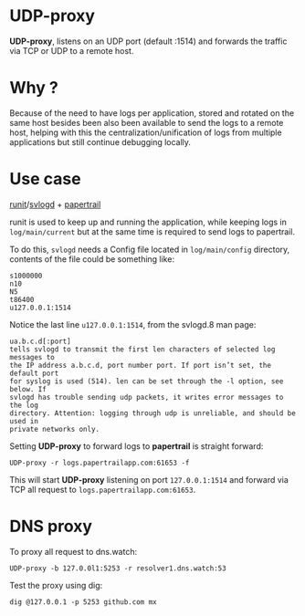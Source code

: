 # UDP-proxy

**UDP-proxy**, listens on an UDP port (default :1514) and forwards the traffic
via TCP or UDP to a remote host.

Why ?
=====

Because of the need to have logs per application, stored and rotated on the same
host besides been also been available to send the logs to a remote host, helping
with this the centralization/unification of logs from multiple applications but
still continue debugging locally.


Use case
========

[runit](http://smarden.org/runit/)/[svlogd](http://smarden.org/runit/svlogd.8.html) + [papertrail](https://papertrailapp.com/)

runit is used to keep up and running the application, while keeping logs
in ``log/main/current`` but at the same time is required to send logs to
papertrail.

To do this, ``svlogd`` needs a Config file located in ``log/main/config``
directory, contents of the file could be something like:

    s1000000
    n10
    N5
    t86400
    u127.0.0.1:1514

Notice the last line ``u127.0.0.1:1514``, from the svlogd.8 man page:

```text
ua.b.c.d[:port]
tells svlogd to transmit the first len characters of selected log messages to
the IP address a.b.c.d, port number port. If port isn’t set, the default port
for syslog is used (514). len can be set through the -l option, see below. If
svlogd has trouble sending udp packets, it writes error messages to the log
directory. Attention: logging through udp is unreliable, and should be used in
private networks only.
```

Setting **UDP-proxy** to forward logs to **papertrail** is straight forward:

    UDP-proxy -r logs.papertrailapp.com:61653 -f

This will start **UDP-proxy** listening on port ``127.0.0.1:1514`` and forward via
TCP all request to ``logs.papertrailapp.com:61653``.


DNS proxy
=========

To proxy all request to dns.watch:

    UDP-proxy -b 127.0.0l1:5253 -r resolver1.dns.watch:53

Test the proxy using dig:

    dig @127.0.0.1 -p 5253 github.com mx
